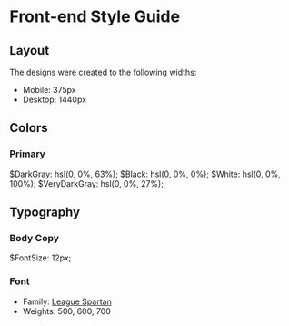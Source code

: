# Front-end Style Guide

## Layout

The designs were created to the following widths:

- Mobile: 375px
- Desktop: 1440px

## Colors

### Primary

$DarkGray: hsl(0, 0%, 63%);
$Black: hsl(0, 0%, 0%);
$White: hsl(0, 0%, 100%);
$VeryDarkGray: hsl(0, 0%, 27%);

## Typography

### Body Copy

$FontSize: 12px;

### Font

- Family: [League Spartan](https://fonts.google.com/specimen/League+Spartan)
- Weights: 500, 600, 700
